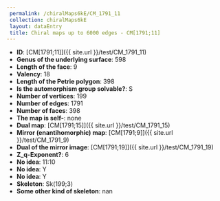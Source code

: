 ```yaml
--- 
 permalink: /chiralMaps6kE/CM_1791_11 
 collection: chiralMaps6kE
 layout: dataEntry
 title: Chiral maps up to 6000 edges - CM[1791;11]
---
```


- **ID**: [CM[1791;11]]({{ site.url }}/test/CM_1791_11)
- **Genus of the underlying surface**: 598
- **Length of the face**: 9
- **Valency**: 18
- **Length of the Petrie polygon**: 398
- **Is the automorphism group solvable?**: S
- **Number of vertices**: 199
- **Number of edges**: 1791
- **Number of faces**: 398
- **The map is self-**: none
- **Dual map**: [CM[1791;15]]({{ site.url }}/test/CM_1791_15)
- **Mirror (enantihomorphic) map**: [CM[1791;9]]({{ site.url }}/test/CM_1791_9)
- **Dual of the mirror image**: [CM[1791;19]]({{ site.url }}/test/CM_1791_19)
- **Z_q-Exponent?**: 6
- **No idea**:  11:10
- **No idea**: Y
- **No idea**: Y
- **Skeleton**: Sk(199;3)
- **Some other kind of skeleton**: nan
